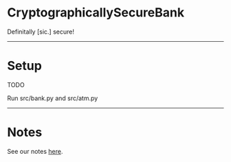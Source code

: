 # CryptographicallySecureBank
Definitally [sic.] secure!

---

# Setup

TODO

Run src/bank.py and src/atm.py

---

# Notes
See our notes [here](notes.md).